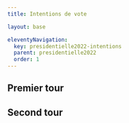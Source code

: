 ```yaml
---
title: Intentions de vote

layout: base

eleventyNavigation:
  key: presidentielle2022-intentions
  parent: presidentielle2022
  order: 1
---
```


## Premier tour

## Second tour
